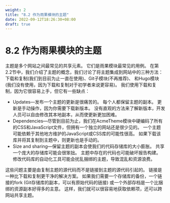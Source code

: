 ```yaml
---
weight: 2
title: "8.2 作为雨果模块的主题"
date: 2022-09-12T18:26:30+08:00
draft: true
---
```


# 8.2 作为雨果模块的主题

主题是多个网站之间最常见的共享元素。 它们是雨果模块最常见的用例。 在第2.2节中，我们介绍了主题的概念，我们讨论了将主题集成到网站中的三种方法：下载和复制(我们到目前为止一直在使用)、Git子模块(不再推荐)、 和Hugo模块 (我们没有使用，因为下载和复制对于初学者来说更容易)。 我们使用下载和复制，因为它很容易上手，但它有一些缺点：

- Updates—发布一个主题的更新是很痛苦的。 每个人都保留主题的副本。 更新是手动操作，因为你需要下载新版本。 没有直观的方法来了解新版本，开发人员可以自由修改其本地副本，从而使更新更加困难。
- Dependencies—尽管到目前为止，我们在AcmeTheme模块中硬编码了所有的CSS和JavaScript文件，但拥有一个独立的网站还是很少见的。 一个主题可能依赖于其他地方维护的JavaScript或CSS库的可能性很高。 如果下载该库并将其复制到主题中，则更新也是手动的。
- Size and sharing—保留主题的副本会使我们的代码存储库的大小膨胀。 共享一个庞大的存储库可能会很笨拙。 主题中存在的代码也可能破坏报告构建。 修改代码库的自动化工具可能会扰乱捆绑的主题，导致混乱和资源浪费。

这些问题主要是由复制主题的源代码而不是链接到主题的源代码引起的。 链接是一种比下载和复制更干净的解决方案。 如果我们需要一个存储库的备份，一个链接的fork (Git存储库的副本，可以有原始代码的链接) 或一个外部存档是一个比捆绑的资源副本好得多的主意。 这样，我们就可以很容易地获取依赖项，还可以跨网站共享主题。